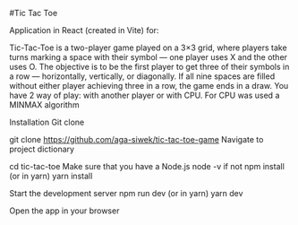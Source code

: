 #Tic Tac Toe

Application in React (created in Vite) for:

Tic-Tac-Toe is a two-player game played on a 3×3 grid, 
where players take turns marking a space with their symbol 
— one player uses X and the other uses O. 
The objective is to be the first player to get three of their symbols in a row 
— horizontally, vertically, or diagonally. 
If all nine spaces are filled without either player achieving three in a row, 
the game ends in a draw.
You have 2 way of play: with another player or with CPU. 
For CPU  was used a MINMAX algorithm 

Installation
Git clone

git clone https://github.com/aga-siwek/tic-tac-toe-game
Navigate to project dictionary

cd tic-tac-toe
Make sure that you have a Node.js node -v if not npm install (or in yarn) yarn install

Start the development server npm run dev (or in yarn) yarn dev

Open the app in your browser